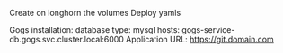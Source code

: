 Create on longhorn the volumes
Deploy yamls

Gogs installation:
database type: mysql
hosts: gogs-service-db.gogs.svc.cluster.local:6000
Application URL: https://git.domain.com